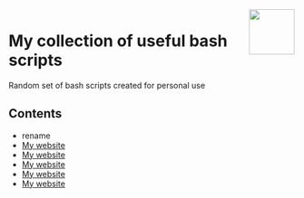 
<img src="https://upload.wikimedia.org/wikipedia/commons/thumb/4/4b/Bash_Logo_Colored.svg/2048px-Bash_Logo_Colored.svg.png" align="right" width="80">

# My collection of useful bash scripts

Random set of bash scripts created for personal use

## Contents
* rename
* [My website](https://example.com)
* [My website](https://example.com)
* [My website](https://example.com)
* [My website](https://example.com)
* [My website](https://example.com)


